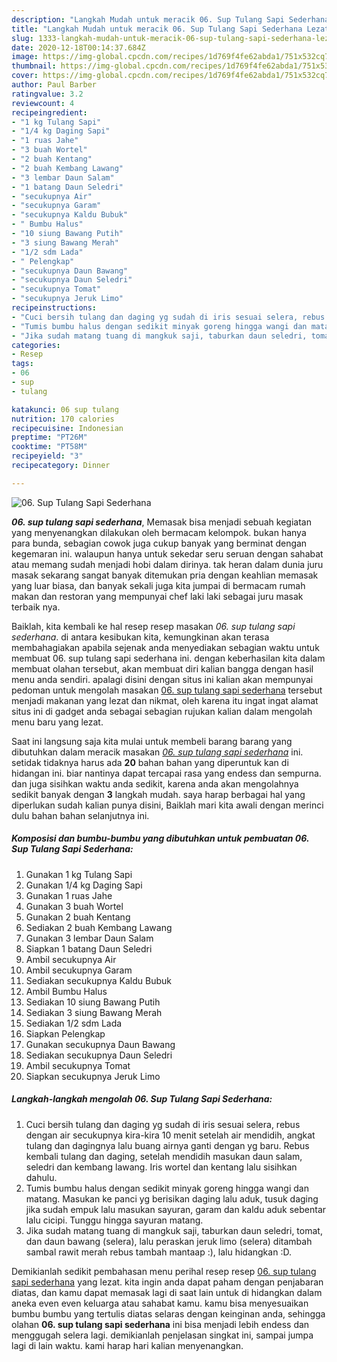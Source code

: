 ```yaml
---
description: "Langkah Mudah untuk meracik 06. Sup Tulang Sapi Sederhana Lezat"
title: "Langkah Mudah untuk meracik 06. Sup Tulang Sapi Sederhana Lezat"
slug: 1333-langkah-mudah-untuk-meracik-06-sup-tulang-sapi-sederhana-lezat
date: 2020-12-18T00:14:37.684Z
image: https://img-global.cpcdn.com/recipes/1d769f4fe62abda1/751x532cq70/06-sup-tulang-sapi-sederhana-foto-resep-utama.jpg
thumbnail: https://img-global.cpcdn.com/recipes/1d769f4fe62abda1/751x532cq70/06-sup-tulang-sapi-sederhana-foto-resep-utama.jpg
cover: https://img-global.cpcdn.com/recipes/1d769f4fe62abda1/751x532cq70/06-sup-tulang-sapi-sederhana-foto-resep-utama.jpg
author: Paul Barber
ratingvalue: 3.2
reviewcount: 4
recipeingredient:
- "1 kg Tulang Sapi"
- "1/4 kg Daging Sapi"
- "1 ruas Jahe"
- "3 buah Wortel"
- "2 buah Kentang"
- "2 buah Kembang Lawang"
- "3 lembar Daun Salam"
- "1 batang Daun Seledri"
- "secukupnya Air"
- "secukupnya Garam"
- "secukupnya Kaldu Bubuk"
- " Bumbu Halus"
- "10 siung Bawang Putih"
- "3 siung Bawang Merah"
- "1/2 sdm Lada"
- " Pelengkap"
- "secukupnya Daun Bawang"
- "secukupnya Daun Seledri"
- "secukupnya Tomat"
- "secukupnya Jeruk Limo"
recipeinstructions:
- "Cuci bersih tulang dan daging yg sudah di iris sesuai selera, rebus dengan air secukupnya kira-kira 10 menit setelah air mendidih, angkat tulang dan dagingnya lalu buang airnya ganti dengan yg baru. Rebus kembali tulang dan daging, setelah mendidih masukan daun salam, seledri dan kembang lawang. Iris wortel dan kentang lalu sisihkan dahulu."
- "Tumis bumbu halus dengan sedikit minyak goreng hingga wangi dan matang. Masukan ke panci yg berisikan daging lalu aduk, tusuk daging jika sudah empuk lalu masukan sayuran, garam dan kaldu aduk sebentar lalu cicipi. Tunggu hingga sayuran matang."
- "Jika sudah matang tuang di mangkuk saji, taburkan daun seledri, tomat, dan daun bawang (selera), lalu peraskan jeruk limo (selera) ditambah sambal rawit merah rebus tambah mantaap :), lalu hidangkan :D."
categories:
- Resep
tags:
- 06
- sup
- tulang

katakunci: 06 sup tulang 
nutrition: 170 calories
recipecuisine: Indonesian
preptime: "PT26M"
cooktime: "PT58M"
recipeyield: "3"
recipecategory: Dinner

---
```



![06. Sup Tulang Sapi Sederhana](https://img-global.cpcdn.com/recipes/1d769f4fe62abda1/751x532cq70/06-sup-tulang-sapi-sederhana-foto-resep-utama.jpg)

<b><i>06. sup tulang sapi sederhana</i></b>, Memasak bisa menjadi sebuah kegiatan yang menyenangkan dilakukan oleh bermacam kelompok. bukan hanya para bunda, sebagian cowok juga cukup banyak yang berminat dengan kegemaran ini. walaupun hanya untuk sekedar seru seruan dengan sahabat atau memang sudah menjadi hobi dalam dirinya. tak heran dalam dunia juru masak sekarang sangat banyak ditemukan pria dengan keahlian memasak yang luar biasa, dan banyak sekali juga kita jumpai di bermacam rumah makan dan restoran yang mempunyai chef laki laki sebagai juru masak terbaik nya.

Baiklah, kita kembali ke hal resep resep masakan <i>06. sup tulang sapi sederhana</i>. di antara kesibukan kita, kemungkinan akan terasa membahagiakan apabila sejenak anda menyediakan sebagian waktu untuk membuat 06. sup tulang sapi sederhana ini. dengan keberhasilan kita dalam membuat olahan tersebut, akan membuat diri kalian bangga dengan hasil menu anda sendiri. apalagi disini dengan situs ini kalian akan mempunyai pedoman untuk mengolah masakan <u>06. sup tulang sapi sederhana</u> tersebut menjadi makanan yang lezat dan nikmat, oleh karena itu ingat ingat alamat situs ini di gadget anda sebagai sebagian rujukan kalian dalam mengolah menu baru yang lezat.




Saat ini langsung saja kita mulai untuk membeli barang barang yang dibutuhkan dalam meracik masakan <u><i>06. sup tulang sapi sederhana</i></u> ini. setidak tidaknya harus ada <b>20</b> bahan bahan yang diperuntuk kan di hidangan ini. biar nantinya dapat tercapai rasa yang endess dan sempurna. dan juga sisihkan waktu anda sedikit, karena anda akan mengolahnya sedikit banyak dengan <b>3</b> langkah mudah. saya harap berbagai hal yang diperlukan sudah kalian punya disini, Baiklah mari kita awali dengan merinci dulu bahan bahan selanjutnya ini.

<!--inarticleads1-->

##### Komposisi dan bumbu-bumbu yang dibutuhkan untuk pembuatan 06. Sup Tulang Sapi Sederhana:

1. Gunakan 1 kg Tulang Sapi
1. Gunakan 1/4 kg Daging Sapi
1. Gunakan 1 ruas Jahe
1. Gunakan 3 buah Wortel
1. Gunakan 2 buah Kentang
1. Sediakan 2 buah Kembang Lawang
1. Gunakan 3 lembar Daun Salam
1. Siapkan 1 batang Daun Seledri
1. Ambil secukupnya Air
1. Ambil secukupnya Garam
1. Sediakan secukupnya Kaldu Bubuk
1. Ambil  Bumbu Halus
1. Sediakan 10 siung Bawang Putih
1. Sediakan 3 siung Bawang Merah
1. Sediakan 1/2 sdm Lada
1. Siapkan  Pelengkap
1. Gunakan secukupnya Daun Bawang
1. Sediakan secukupnya Daun Seledri
1. Ambil secukupnya Tomat
1. Siapkan secukupnya Jeruk Limo




<!--inarticleads2-->

##### Langkah-langkah mengolah 06. Sup Tulang Sapi Sederhana:

1. Cuci bersih tulang dan daging yg sudah di iris sesuai selera, rebus dengan air secukupnya kira-kira 10 menit setelah air mendidih, angkat tulang dan dagingnya lalu buang airnya ganti dengan yg baru. Rebus kembali tulang dan daging, setelah mendidih masukan daun salam, seledri dan kembang lawang. Iris wortel dan kentang lalu sisihkan dahulu.
1. Tumis bumbu halus dengan sedikit minyak goreng hingga wangi dan matang. Masukan ke panci yg berisikan daging lalu aduk, tusuk daging jika sudah empuk lalu masukan sayuran, garam dan kaldu aduk sebentar lalu cicipi. Tunggu hingga sayuran matang.
1. Jika sudah matang tuang di mangkuk saji, taburkan daun seledri, tomat, dan daun bawang (selera), lalu peraskan jeruk limo (selera) ditambah sambal rawit merah rebus tambah mantaap :), lalu hidangkan :D.




Demikianlah sedikit pembahasan menu perihal resep resep <u>06. sup tulang sapi sederhana</u> yang lezat. kita ingin anda dapat paham dengan penjabaran diatas, dan kamu dapat memasak lagi di saat lain untuk di hidangkan dalam aneka even even keluarga atau sahabat kamu. kamu bisa menyesuaikan bumbu bumbu yang tertulis diatas selaras dengan keinginan anda, sehingga olahan <b>06. sup tulang sapi sederhana</b> ini bisa menjadi lebih endess dan menggugah selera lagi. demikianlah penjelasan singkat ini, sampai jumpa lagi di lain waktu. kami harap hari kalian menyenangkan.
